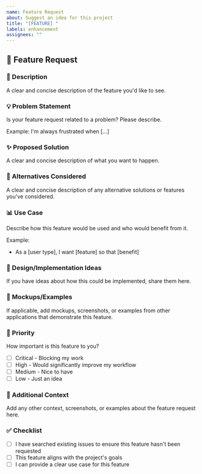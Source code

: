 ```yaml
---
name: Feature Request
about: Suggest an idea for this project
title: "[FEATURE] "
labels: enhancement
assignees: ""
---
```


## 🚀 Feature Request

### 📝 Description

A clear and concise description of the feature you'd like to see.

### 💡 Problem Statement

Is your feature request related to a problem? Please describe.

Example: I'm always frustrated when [...]

### ✨ Proposed Solution

A clear and concise description of what you want to happen.

### 🔄 Alternatives Considered

A clear and concise description of any alternative solutions or features you've considered.

### 📊 Use Case

Describe how this feature would be used and who would benefit from it.

Example:

- As a [user type], I want [feature] so that [benefit]

### 🎨 Design/Implementation Ideas

If you have ideas about how this could be implemented, share them here.

### 📸 Mockups/Examples

If applicable, add mockups, screenshots, or examples from other applications that demonstrate this feature.

### 🎯 Priority

How important is this feature to you?

- [ ] Critical - Blocking my work
- [ ] High - Would significantly improve my workflow
- [ ] Medium - Nice to have
- [ ] Low - Just an idea

### 📎 Additional Context

Add any other context, screenshots, or examples about the feature request here.

### ✅ Checklist

- [ ] I have searched existing issues to ensure this feature hasn't been requested
- [ ] This feature aligns with the project's goals
- [ ] I can provide a clear use case for this feature
